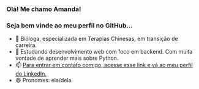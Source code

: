### Olá! Me chamo Amanda!
### Seja bem vinde ao meu perfil no GitHub...

<!--
**amandahammes/amandahammes** is a ✨ _special_ ✨ repository because its `README.md` (this file) appears on your GitHub profile.-->

- 🔭 Bióloga, especializada em Terapias Chinesas, em transição de carreira.
- 🌱 Estudando desenvolvimento web com foco em backend. Com muita vontade de aprender mais sobre Python.
- 📫 [Para entrar em contato comigo, acesse esse link e vá ao meu perfil do LinkedIn.](https://www.linkedin.com/in/amanda-hammes/)
- 😄 Pronomes: ela/dela.


